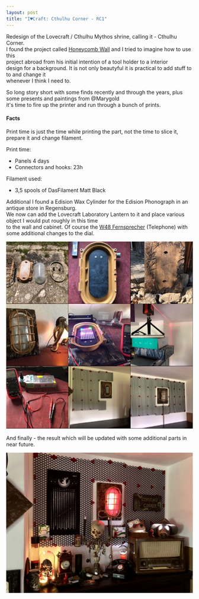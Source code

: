 ```yaml
---
layout: post
title: "I♥Craft: Cthulhu Corner - RC1"
---
```


Redesign of the Lovecraft / Cthulhu Mythos shrine, calling it - Cthulhu Corner.  
I found the project called [Honeycomb Wall](https://www.printables.com/de/model/152592-honeycomb-storage-wall)  and I tried to imagine how to use this   
project abroad from his initial intention of a tool holder to a interior  
design for a background. It is not only beautyful it is practical to add stuff to to and change it  
whenever I think I need to.

So long story short with some finds recently and through the years, plus some presents and paintings from @Marygold  
it's time to fire up the printer and run through a bunch of prints.

#### Facts
Print time is just the time while printing the part, not the time to slice it, prepare it and change filament.

Print time: 
- Panels 4 days 
- Connectors and hooks: 23h

Filament used:
- 3,5 spools of DasFilament Matt Black


Additional I found a Edision Wax Cylinder for the Edision Phonograph in an antique store in Regensburg.  
We now can add the Lovecraft Laboratory Lantern to it and place various object I would put roughly in this time  
to the wall and cabinet. Of course the [W48 Fernsprecher](https://clyde.crimson.space/posts/20230521/) (Telephone) with some additional changes to the dial.

![Cthulhu Corner Collage](/assets/pix/CthulhuCorner_02.JPG) 

And finally - the result which will be updated with some additional parts in near future.

![Cthulhu Corner Collage](/assets/pix/CthulhuCorner_01.JPG) 